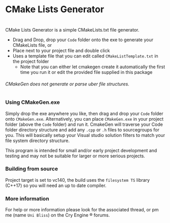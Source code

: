 # CMake Lists Generator
#
 CMake Lists Generator is a simple CMakeLists.txt file generator.
  - Drag and Drop, drop your `Code` folder onto the exe to generate your CMakeLists file, or 
  - Place next to your project file and double click
  - Uses a template file that you can edit called `CMakeListTemplate.txt` in the project folder
    - Note that you can either let cmakegen create it automatically the first time you run it or edit the provided file supplied in this package

###### CMakeGen does not generate or parse uber file structures.
# 
### Using CMakeGen.exe
Simply drop the exe anywhere you like, then drag and drop your `Code` folder onto `CMakeGen.exe`.
Alternatively, you can place `CMakeGen.exe` in your project folder (above the `Code` folder) and run it. 
CmakeGen will traverse your Code folder directory structure and add any `.cpp` or `.h` files to sourcegroups for you. This will basically setup your Visual studio solution filters to match your file system directory structure.

This program is intended for small and/or early project development and testing and may not be suitable for larger or more serious projects.

### Building from source
Project target is set to vc140, the build uses the `filesystem TS` library (C++17) so you will need an up to date compiler.

### More information
For help or more information please look for the associated thread, or pm me (name `Uni Bliss`) on the Cry Engine &reg; forums.